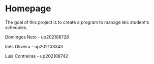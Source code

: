 # Homepage

The goal of this project is to create a program to manage leic student's schedules.

Domingos Neto - up202108728

Inês Oliveira - up202103343

Luís Contreiras - up202108742
